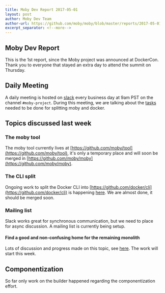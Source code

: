 ```yaml
---
title: Moby Dev Report 2017-05-01
layout: post
author: Moby Dev Team
author-url: https://github.com/moby/moby/blob/master/reports/2017-05-01.md
excerpt_separator: <!--more-->
---
```


## Moby Dev Report

This is the 1st report, since the Moby project was announced at DockerCon. Thank you to everyone that stayed an extra day to attend the summit on Thursday.<!--more-->

## Daily Meeting

A daily meeting is hosted on [slack](dockercommunity.slack.com) every business day at 9am PST on the channel `#moby-project`.
During this meeting, we are talking about the [tasks](https://github.com/moby/moby/issues/32867) needed to be done for splitting moby and docker.

## Topics discussed last week

### The moby tool

The moby tool currently lives at [https://github.com/moby/tool](https://github.com/moby/tool), it's only a temporary place and will soon be merged in [https://github.com/moby/moby](https://github.com/moby/moby).

### The CLI split

Ongoing work to split the Docker CLI into [https://github.com/docker/cli](https://github.com/docker/cli) is happening [here](https://github.com/moby/moby/pull/32694).
We are almost done, it should be merged soon.

### Mailing list

Slack works great for synchronous communication, but we need to place for async discussion. A mailing list is currently being setup.

#### Find a good and non-confusing home for the remaining monolith

Lots of discussion and progress made on this topic, see [here](https://github.com/moby/moby/issues/32871). The work will start this week.

## Componentization

So far only work on the builder happened regarding the componentization effort.
